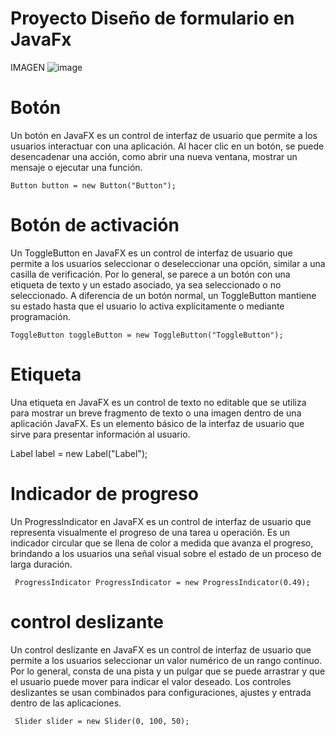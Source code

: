 # Proyecto Diseño de formulario en JavaFx
IMAGEN 
![image](https://github.com/MariaGisselie/ProyectoBotton/assets/169214799/fadf5a10-2a06-4c19-bb13-02ab3cc93f42)
# Botón
Un botón en JavaFX es un control de interfaz de usuario que permite a los usuarios interactuar con una aplicación. Al hacer clic en un botón, se puede desencadenar una acción, como abrir una nueva ventana, mostrar un mensaje o ejecutar una función.

    Button button = new Button("Button");   
# Botón de activación
Un ToggleButton en JavaFX es un control de interfaz de usuario que permite a los usuarios seleccionar o deseleccionar una opción, similar a una casilla de verificación. Por lo general, se parece a un botón con una etiqueta de texto y un estado asociado, ya sea seleccionado o no seleccionado. A diferencia de un botón normal, un ToggleButton mantiene su estado hasta que el usuario lo activa explícitamente o mediante programación.

    ToggleButton toggleButton = new ToggleButton("ToggleButton");
# Etiqueta
Una etiqueta en JavaFX es un control de texto no editable que se utiliza para mostrar un breve fragmento de texto o una imagen dentro de una aplicación JavaFX. Es un elemento básico de la interfaz de usuario que sirve para presentar información al usuario.

   Label label = new Label("Label");
# Indicador de progreso
Un ProgressIndicator en JavaFX es un control de interfaz de usuario que representa visualmente el progreso de una tarea u operación. Es un indicador circular que se llena de color a medida que avanza el progreso, brindando a los usuarios una señal visual sobre el estado de un proceso de larga duración.

     ProgressIndicator ProgressIndicator = new ProgressIndicator(0.49);
# control deslizante
Un control deslizante en JavaFX es un control de interfaz de usuario que permite a los usuarios seleccionar un valor numérico de un rango continuo. Por lo general, consta de una pista y un pulgar que se puede arrastrar y que el usuario puede mover para indicar el valor deseado. Los controles deslizantes se usan combinados para configuraciones, ajustes y entrada dentro de las aplicaciones.

     Slider slider = new Slider(0, 100, 50);
